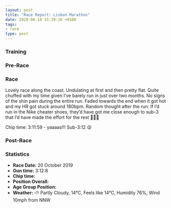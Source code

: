 ```yaml
---
layout: post
title: "Race Report: Lisbon Marathon"
date: 2020-06-10 15:39:26 +0100
tags:
- race
type: post
---
```


### Training

### Pre-Race

### Race

Lovely race along the coast. Undulating at first and then pretty flat. Quite chuffed with my time given I’ve barely run in just over two months. No signs of the shin pain during the entire run. Faded towards the end when it got hot and my HR got stuck around 180bpm. Random thought after the run: If I’d run in the Nike cheater shoes, they’d have got me close enough to sub-3 that I’d have made the effort for the rest 🤣😂🤣

Chip time: 3:11:59 - yaaaas!!! Sub-3:12 😜



### Post-Race

### Statistics

- **Race Date:** 20 October 2019
- **Gun time:** 3:12:8
- **Chip time:**
- **Position Overall:**
- **Age Group Position:**
- **Weather:** ⛅ Partly Cloudy, 14°C, Feels like 14°C, Humidity 76%, Wind 10mph from NNW

<!-- SVG graphs here -->


